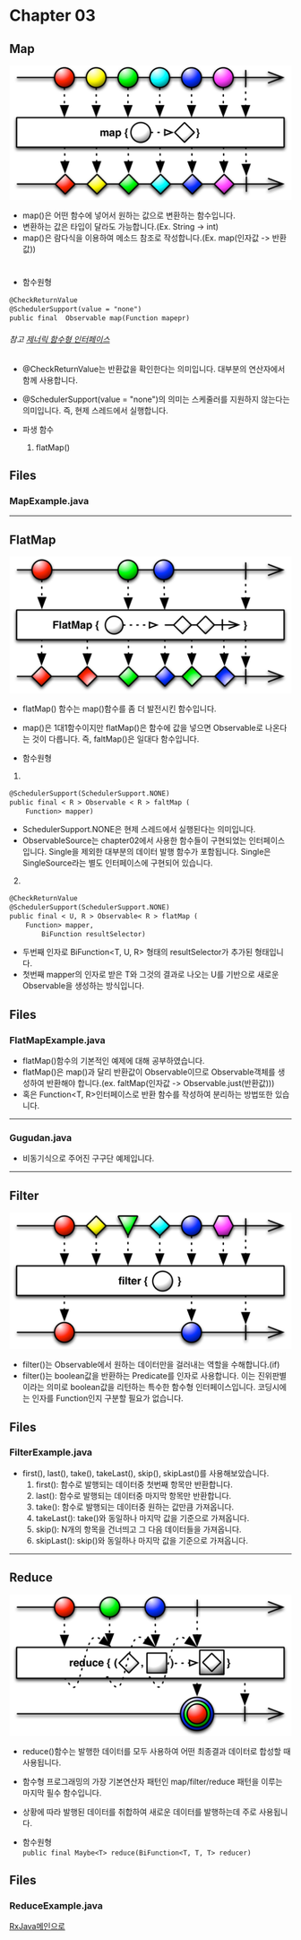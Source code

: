 Chapter 03
===
Map
---
![Map](./MarbleDiagram/map.png)
* map()은 어떤 함수에 넣어서 원하는 값으로 변환하는 함수입니다.
* 변환하는 값은 타입이 달라도 가능합니다.(Ex. String -> int)
* map()은 람다식을 이용하여 메소드 참조로 작성합니다.(Ex. map(인자값 -> 반환값))
# 

* 함수원형
<pre><code>@CheckReturnValue
@SchedulerSupport(value = "none")
public final <R> Observable<R> map(Function<? super T,? extends R> mapepr)
</code></pre>

###### 참고 [제너릭 함수형 인터페이스](https://github.com/MristerWing/PrivateProject/tree/master/2.java/reactivejava)

* @CheckReturnValue는 반환값을 확인한다는 의미입니다. 대부분의 연산자에서 함께 사용합니다.
* @SchedulerSupport(value = "none")의 의미는 스케줄러를 지원하지 않는다는 의미입니다. 즉, 현제 스레드에서 실행합니다.

* 파생 함수
    1. flatMap()

## Files
### MapExample.java

---
FlatMap
---
![flatMap](./MarbleDiagram/flatMap.c.png)

* flatMap() 함수는 map()함수를 좀 더 발전시킨 함수입니다.
* map()은 1대1함수이지만 flatMap()은 함수에 값을 넣으면 Observable로 나온다는 것이 다릅니다. 즉, faltMap()은 일대다 함수입니다.

* 함수원형

1.  
<pre><code>@SchedulerSupport(SchedulerSupport.NONE)
public final < R > Observable < R > faltMap (
    Function<? super T, ? extends ObservableSource<? extends R>> mapper)</code></pre>
* SchedulerSupport.NONE은 현제 스레드에서 실행된다는 의미입니다.
* ObservableSource는 chapter02에서 사용한 함수들이 구현되었는 인터페이스입니다. Single을 제외한 대부분의 데이터 발행 함수가 포함됩니다. Single은 SingleSource라는 별도 인터페이스에 구현되어 있습니다.

2.  
<pre><code>@CheckReturnValue
@SchedulerSupport(SchedulerSupport.NONE)
public final < U, R > Observable< R > flatMap (
    Function<? super T, ? extends ObservableSource<? extends U>> mapper, 
        BiFunction<? super T, ? extends R> resultSelector)</code></pre>
* 두번째 인자로 BiFunction<T, U, R> 형태의 resultSelector가 추가된 형태입니다. 
* 첫번째 mapper의 인자로 받은 T와 그것의 결과로 나오는 U를 기반으로 새로운 Observable을 생성하는 방식입니다.

## Files
### FlatMapExample.java
* flatMap()함수의 기본적인 예제에 대해 공부하였습니다.
* flatMap()은 map()과 달리 반환값이 Observable이므로 Observable객체를 생성하여 반환해야 합니다.(ex. faltMap(인자값 -> Observable.just(반환값)))
* 혹은 Function<T, R>인터페이스로 반환 함수를 작성하여 분리하는 방법또한 있습니다.

---
### Gugudan.java
* 비동기식으로 주어진 구구단 예제입니다.

---
Filter
---
![filter](./MarbleDiagram/filter.png)
* filter()는 Observable에서 원하는 데이터만을 걸러내는 역할을 수해합니다.(if)
* filter()는 boolean값을 반환하는 Predicate를 인자로 사용합니다. 이는 진위판별이라는 의미로 boolean값을 리턴하는 특수한 함수형 인터페이스입니다. 코딩시에는 인자를 Function인지 구분할 필요가 없습니다.

## Files
### FilterExample.java
* first(), last(), take(), takeLast(), skip(), skipLast()를 사용해보았습니다.
    1. first(): 함수로 발행되는 데이터중 첫번째 항목만 반환합니다.
    2. last(): 함수로 발행되는 데이터중 마지막 항목만 반환합니다.
    3. take(): 함수로 발행되는 데이터중 원하는 값만큼 가져옵니다.
    4. takeLast(): take()와 동일하나 마지막 값을 기준으로 가져옵니다.
    5. skip(): N개의 항목을 건너띄고 그 다음 데이터들을 가져옵니다.
    6. skipLast(): skip()와 동일하나 마지막 값을 기준으로 가져옵니다.
---
Reduce
---
![Reduce](./MarbleDiagram/reduce.png)
* reduce()함수는 발행한 데이터를 모두 사용하여 어떤 최종결과 데이터로 합성할 때 사용됩니다.
* 함수형 프로그래밍의 가장 기본연산자 패턴인 map/filter/reduce 패턴을 이루는 마지막 필수 함수입니다.
* 상황에 따라 발행된 데이터를 취합하여 새로운 데이터를 발행하는데 주로 사용됩니다.

* 함수원형  
```public final Maybe<T> reduce(BiFunction<T, T, T> reducer)``` 

## Files
### ReduceExample.java

[RxJava메인으로](https://github.com/MristerWing/PrivateProject/tree/master/2.java/reactivejava)